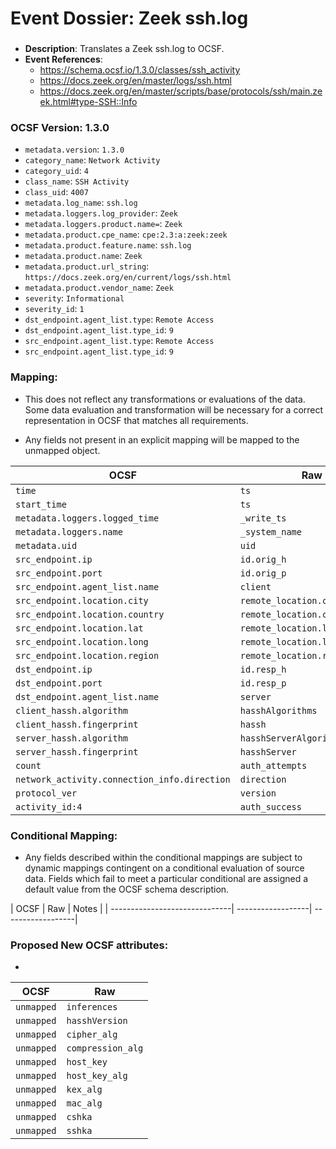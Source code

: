 # Event Dossier: Zeek ssh.log
### 
- **Description**: Translates a Zeek ssh.log to OCSF. 
- **Event References**:
  - https://schema.ocsf.io/1.3.0/classes/ssh_activity
  - https://docs.zeek.org/en/master/logs/ssh.html
  - https://docs.zeek.org/en/master/scripts/base/protocols/ssh/main.zeek.html#type-SSH::Info
    
 ### OCSF Version: 1.3.0
 - `metadata.version`: `1.3.0`
 - `category_name`: `Network Activity`
 - `category_uid`: `4`
 - `class_name`: `SSH Activity`
 - `class_uid`: `4007`
 - `metadata.log_name`: `ssh.log`
 - `metadata.loggers.log_provider`: `Zeek`
 - `metadata.loggers.product.name=`: `Zeek`
 - `metadata.product.cpe_name`: `cpe:2.3:a:zeek:zeek`
 - `metadata.product.feature.name`: `ssh.log`
 - `metadata.product.name`: `Zeek`
 - `metadata.product.url_string`: `https://docs.zeek.org/en/current/logs/ssh.html`
 - `metadata.product.vendor_name`: `Zeek`
 - `severity`: `Informational`
 - `severity_id`: `1`
 - `dst_endpoint.agent_list.type`: `Remote Access`
 - `dst_endpoint.agent_list.type_id`: `9`
 - `src_endpoint.agent_list.type`: `Remote Access`
 - `src_endpoint.agent_list.type_id`: `9`

 ### Mapping:
 - This does not reflect any transformations or evaluations of the data. Some data evaluation and transformation will be necessary for a correct representation in OCSF that matches all requirements.

 - Any fields not present in an explicit mapping will be mapped to the unmapped object. 

| OCSF                           | Raw               |
| ------------------------------ | ----------------- |
|`time`                          |`ts`               |
|`start_time`                    |`ts`               |
|`metadata.loggers.logged_time`  |`_write_ts`        |
|`metadata.loggers.name`         |`_system_name`     |
|`metadata.uid`                  |`uid`              |
|`src_endpoint.ip`               |`id.orig_h`        |
|`src_endpoint.port`             |`id.orig_p`        |
|`src_endpoint.agent_list.name`  |`client`           |   
|`src_endpoint.location.city`    |`remote_location.city`        |
|`src_endpoint.location.country` |`remote_location.country_code`|
|`src_endpoint.location.lat`     |`remote_location.latitude`    |
|`src_endpoint.location.long`    |`remote_location.longitude`   | 
|`src_endpoint.location.region`  |`remote_location.region`      |
|`dst_endpoint.ip`               |`id.resp_h`        |
|`dst_endpoint.port`             |`id.resp_p`        |
|`dst_endpoint.agent_list.name`  |`server`           |
|`client_hassh.algorithm`        |`hasshAlgorithms`  |
|`client_hassh.fingerprint`      |`hassh`            |
|`server_hassh.algorithm`        |`hasshServerAlgorithms`    |
|`server_hassh.fingerprint`      |`hasshServer`      |
|`count`                         |`auth_attempts`    |
|`network_activity.connection_info.direction` |`direction` |
|`protocol_ver`                  |`version`          |
|`activity_id:4`                 |`auth_success`     |

 ### Conditional Mapping:
 - Any fields described within the conditional mappings are subject to dynamic mappings contingent on a conditional evaluation of source data. Fields which fail to meet a particular conditional are assigned a default value from the OCSF schema description.

| OCSF                          | Raw               | Notes              |
| ------------------------------| ------------------| -- ----------------|


 ### Proposed New OCSF attributes:
 - 
| OCSF                     | Raw                      |
| -------------------------| -------------------------|
|`unmapped`                      |`inferences`    |
|`unmapped`                      |`hasshVersion`    |
|`unmapped`                      |`cipher_alg`    |
|`unmapped`                      |`compression_alg`    |
|`unmapped`                      |`host_key`    |
|`unmapped`                      |`host_key_alg`    |
|`unmapped`                      |`kex_alg`    |
|`unmapped`                      |`mac_alg`    |
|`unmapped`                      |`cshka`    |
|`unmapped`                      |`sshka`    |
